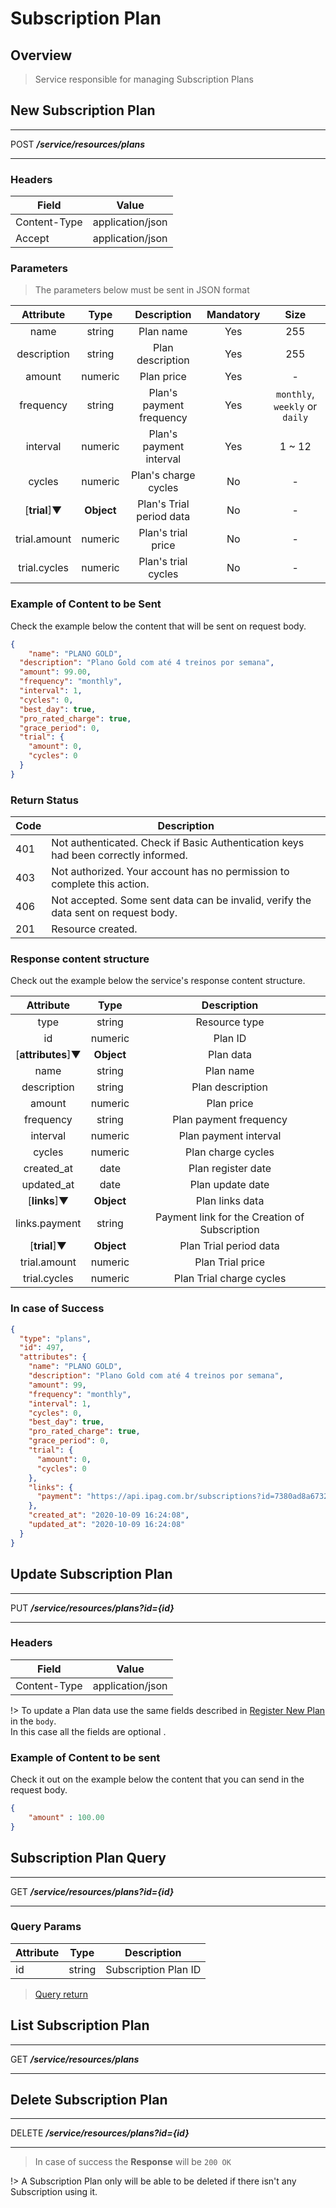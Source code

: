 # Subscription Plan <!-- {docsify-ignore-all} -->

## Overview

> Service responsible for managing Subscription Plans

## New Subscription Plan
---
<span class="verb httpPOST">POST</span> ***/service/resources/plans***

---

### Headers

| Field | Value |
| ------------ | ------ |
| Content-Type | application/json |
| Accept | application/json |

### Parameters
> The parameters below must be sent in JSON format

|   Attribute   |  Type  |                Description                | Mandatory |            Size            |
|:------------:|:-------:|:----------------------------------------:|:-----------:|:------------------------------:|
|     name     |  string |              Plan name              |     Yes     |               255              |
|  description |  string |            Plan description            |     Yes     |               255              |
|    amount    | numeric |              Plan price              |     Yes     |                -               |
|   frequency  |  string |     Plan's payment frequency     |     Yes     | `monthly`, `weekly` or `daily` |
|   interval   | numeric |     Plan's payment interval     |     Yes     |             1 ~ 12             |
|    cycles    | numeric |       Plan's charge cycles       |     No     |                -               |
|     [**trial**]&#9660;  |  **Object** |  Plan's Trial period data  |     No     |       -         |
| trial.amount | numeric |        Plan's trial price        |     No     |                -               |
| trial.cycles | numeric | Plan's trial cycles |     No     |                -               |


### Example of Content to be Sent
Check the example below the content that will be sent on request body.

```json
{
    "name": "PLANO GOLD",
  "description": "Plano Gold com até 4 treinos por semana",
  "amount": 99.00,
  "frequency": "monthly",
  "interval": 1,
  "cycles": 0,
  "best_day": true,
  "pro_rated_charge": true,
  "grace_period": 0,
  "trial": {
    "amount": 0,
    "cycles": 0
  }
}
```
### Return Status
| Code | Description                                                  |
| ---- | ------------------------------------------------------------ |
| 401  | Not authenticated. Check if Basic Authentication keys had been correctly informed. |
| 403  | Not authorized. Your account has no permission to complete this action. |
| 406  | Not accepted. Some sent data can be invalid, verify the data sent on request body. |
| 201  | Resource created.                                            |

### Response content structure
Check out the example below the service's response content structure.

|        Attribute        |    Type    |                Description                |
|:-----------------------:|:----------:|:---------------------------------------:|
|           type          |   string   |             Resource type             |
|            id           |   numeric  |               Plan ID               |
|    [**attributes**]&#9660;    | **Object** |             Plan data             |
|           name          |   string   |              Plan name              |
|       description       |   string   |           Plan description           |
|          amount         |   numeric  |             Plan price             |
|        frequency        |   string   |    Plan payment frequency    |
|         interval        |   numeric  |     Plan payment interval     |
|          cycles         |   numeric  |       Plan charge cycles       |
|        created_at       |    date    |        Plan register date        |
|        updated_at       |    date    |      Plan update date      |
|        [**links**]&#9660;     | **Object** |  Plan links data  |
|       links.payment      |   string  |       Payment link for the Creation of Subscription       |
|        [**trial**]&#9660;     | **Object** |  Plan Trial period data  |
|       trial.amount      |   numeric  |       Plan Trial price       |
|       trial.cycles      |   numeric  | Plan Trial charge cycles |


### In case of Success

```json
{
  "type": "plans",
  "id": 497,
  "attributes": {
    "name": "PLANO GOLD",
    "description": "Plano Gold com até 4 treinos por semana",
    "amount": 99,
    "frequency": "monthly",
    "interval": 1,
    "cycles": 0,
    "best_day": true,
    "pro_rated_charge": true,
    "grace_period": 0,
    "trial": {
      "amount": 0,
      "cycles": 0
    },
    "links": {
      "payment": "https://api.ipag.com.br/subscriptions?id=7380ad8a673226ae47fce7bff88e9c33c69b66b3f569c61c97d58aa9b31f473bf6799881"
    },
    "created_at": "2020-10-09 16:24:08",
    "updated_at": "2020-10-09 16:24:08"
  }
}
```

## Update Subscription Plan
---
<span class="verb httpPUT">PUT</span> ***/service/resources/plans?id={id}***

---

### Headers

| Field | Value |
| ------------ | ------ |
| Content-Type | application/json |

!> To update a Plan data use the same fields described in [Register New Plan](en-us/subscription_plan?id=novo-plano) in the `body`.<br>In this case all the fields are optional
.

### Example of Content to be sent
Check it out on the example below the content that you can send in the request body.

```json
{
    "amount" : 100.00
}
```


## Subscription Plan Query
---
<span class="verb httpGET">GET</span> ***/service/resources/plans?id={id}***

---

### Query Params

|  Attribute  |   Type   |   Description           |
|-------------|----------|----------------------------|
|   id        |   string | Subscription Plan ID |



> [Query return](en-us/subscription_plan?id=em-caso-de-sucesso)

## List Subscription Plan 
---
<span class="verb httpGET">GET</span> ***/service/resources/plans***

---

## Delete Subscription Plan
---
<span class="verb httpDELETE">DELETE</span> ***/service/resources/plans?id={id}***

---

> In case of success the **Response** will be `200 OK`

!> A Subscription Plan only will be able to be deleted if there isn't any Subscription using it.